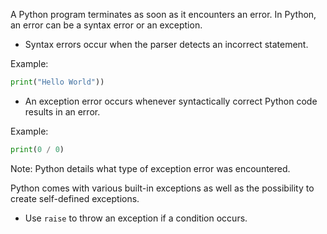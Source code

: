 A Python program terminates as soon as it encounters an error. In Python, an error can be a syntax error or an exception.

- Syntax errors occur when the parser detects an incorrect statement.

Example:
```Python
print("Hello World"))
```

- An exception error occurs whenever syntactically correct Python code results in an error.

Example:
```Python
print(0 / 0)
```
Note: Python details what type of exception error was encountered.

Python comes with various built-in exceptions as well as the possibility to create self-defined exceptions.

- Use `raise` to throw an exception if a condition occurs.